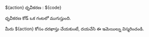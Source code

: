 ${action} ధృవీకరణ : ${code}

ధృవీకరణ కోడ్ ఒక గంటలో ముగుస్తుంది.

మీరు ${action} కోసం దరఖాస్తు చేయకుంటే, దయచేసి ఈ ఇమెయిల్ను విస్మరించండి.
